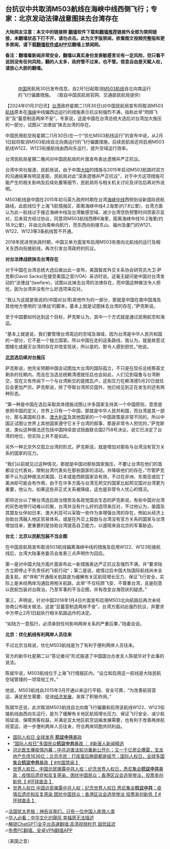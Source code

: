  <!-- 面包屑导航 --> <h2>台抗议中共取消M503航线在海峡中线西侧飞行；专家：北京发动法律战意图抹去台湾存在</h2> <p class="notice"><b>大陆网友注意：本文中的链接除 <a href="https://github.com/bannedbook/fanqiang" >翻墙</a>软件下载和<a href="https://github.com/killgcd/justmysocks/blob/master/README.md">翻墙推荐</a>链接外全部为禁网链接，未翻墙状态下打不开，请勿点击。此为文字版禁闻，欲看图文视频完整版和更多禁闻，请下载<a href="https://github.com/bannedbook/fanqiang">翻墙软件或APP</a>后翻墙上禁闻网。</p><p>备注：翻墙看新闻非常安全，翻墙以真实身份发表敏感言论有一定风险，但只看不说则没有任何风险，翻的人太多，政府管不过来，也不管。信息自由是天赋人权，请放心大胆的翻墙。</b></p>  <div class="entry"> <br /> <figure><a href="https://i0.wp.com/upload-images-bucket-v64rleca837do.s3.eu-west-1.amazonaws.com/wp-content/uploads/2024/01/31102105/20240131090006234.jpg?fit=650%2C922&#038;ssl=1" data-caption="中国民航局30日发布信息，自2月1日起取消M503航线自北向南运行的飞行偏置措施。 （取自中国民航局官网、交通部民航局提供）"></a><figcaption class="wp-caption-text"><span class='wp_keywordlink_affiliate'><a href="https://www.bannedbook.org/" title="中国" target="_blank">中国</a></span>民航局30日发布信息，自2月1日起取消<a href="https://www.bannedbook.org/bnews/tag/M503%E8%88%AA%E7%BA%BF/" class="st_tag internal_tag" rel="tag" title="标签 M503航线 下的日志">M503航线</a>自北向南运行的飞行偏置措施。 （取自中国民航局官网、交通部民航局提供）</figcaption></figure> <p>                     <a href="https://ganjing.com"></a>   </p> <p>【2024年01月31日讯】<a href="https://www.bannedbook.org/bnews/tag/%e5%8f%b0%e6%b9%be/" class="st_tag internal_tag" rel="tag" title="标签 台湾 下的日志">台湾</a>政府星期二(1月30日)对中国民航局宣布将取消M503<a href="https://www.bannedbook.org/bnews/tag/%E8%88%AA%E7%BA%BF/" class="st_tag internal_tag" rel="tag" title="标签 航线 下的日志">航线</a>原本在<a href="https://www.bannedbook.org/bnews/tag/%E6%B5%B7%E5%B3%A1/" class="st_tag internal_tag" rel="tag" title="标签 海峡 下的日志">海峡</a>中线偏西边运行的措施表示抗议和强烈不满，指称此举“罔顾飞安”及“蓄意制造两岸不安”。专家说，这是中国在台湾总统大选后对台湾加大施压的一部分，试图以“法律战”抹去台湾的存在。</p> <p>中国民用航空局星期二(1月30日)在一个“优化M503航线运行”的宣布中说，从2月1日起将取消M503航线自北向南运行的飞行偏置措施，后续民航局还将启用M503航线W122、W123衔接航线由西向东运行，提升空域运行效率。</p> <p>台湾民航局星期二晚间对中国民航局的片面宣布表达遗憾并严正抗议。</p> <p>台湾中央社报道，民航局说，由于中国<span class='wp_keywordlink_affiliate'><a href="https://www.bannedbook.org/" title="大陆" target="_blank">大陆</a></span>的措施与2015年启动M503航路时双方的沟通结果有明显差距，民航局对此“深表遗憾并严正抗议”，对于中方这项措施可能产生的相关影响及后续处置等细节，民航局将与相关机关讨论及评估后再对外说明。</p> <p>M503航线是中国在2015年初马英九政府时期在台湾<a href="https://www.bannedbook.org/bnews/tag/%E6%B5%B7%E5%B3%A1%E4%B8%AD%E7%BA%BF/" class="st_tag internal_tag" rel="tag" title="标签 海峡中线 下的日志">海峡中线</a>西侧划设新国际民航路线，此航线位于上海飞航情报区，距离海峡中线4.2海里(约7.8公里)，台湾方面认为此一航线过于接近海峡中线及台湾敏感空域、减少台湾空防预警时间而表示反对，后来双方经过协议，同意将M503航线西移6海里，距离海峡中线10.2海里(约18.9公里)，并由北向南单向航行，而东西向衔接东山、福州及厦门的W121、W122、W123等3条航线暂不开通。</p> <p>2018年民进党执政时期，中国又单方面宣布启用M503有南向北航线的运行及相关东西向衔接航线，再次引发台湾政府的抗议。</p> <p><strong>对台法律战欲抹去台湾存在</strong></p> <p>对于中国在台湾总统大选后做出此一宣布，美国智库外交关系协会研究员大卫·萨克斯(David Sacks)在接受美国之音(VOA）采访时说，这毫无疑问是中国对台湾发动的“法律战”(lawfare)，试图以此抹去台湾的法律存在，而中国这种做法令人担忧，因为台湾并没有什么好选项来应对。</p> <p>“我认为这就是我说的(中国对台湾)其他作为的一部分，那就是中国在南中国海及其他地方使用的‘法律战’的脚本，基本上就是试图抹去台湾的存在，”萨克斯说。</p> <p>至于中国要如何达到这个目标，萨克斯认为，其中一个方式就是通过民用航空和海运。</p> <p>“基本上就是说，我们要管理台湾周边的空域及海域，因为台湾是中华人民共和国的一部分，它不是一个独立国家。所以中国在走的这条路线，我认为，就是故意试图矮化或磨灭台湾的存在并改变现状，所以是的，那令人感到担忧，”他说。</p> <p><strong><a href="https://www.bannedbook.org/bnews/tag/%e5%8c%97%e4%ba%ac/" class="st_tag internal_tag" rel="tag" title="标签 北京 下的日志">北京</a>选后续对台施压</strong></p> <p>萨克斯说，他完全预期中国会试图加大台湾的国际孤立，不只是在现任总统蔡英文剩余的任期内，而且在当选总统赖清德就任后也会如此，人们见到瑙鲁与台湾断交，现在又有传闻下一个与台湾断交的是图瓦卢，这些压力在赖清德5月20日就任后会更加严厉。萨克斯说，除了夺取台湾邦交国外，他已经见到正在发生的还有两种形态。</p>  <p>“第一种是中国在选后采取具体措施试图让许多国家支持其一个中国原则，意思是依照中国的定义，世界上只有一个中国，那就是中华人民共和国，而台湾是其一部分，那与美国和日本、<a href="https://www.bannedbook.org/bnews/tag/%e6%be%b3%e5%a4%a7%e5%88%a9%e4%ba%9a/" class="st_tag internal_tag" rel="tag" title="标签 澳大利亚 下的日志">澳大利亚</a>及其他国家的一个中国政策是非常不同的，所以中国正试图让世界上其他国家遵守它关于台湾的叙事，那是非常令人担忧的，”萨克斯说，类似这种做法还包括中国持续尝试扭曲联合国2758号决议，说它已决定了台湾的地位，但实际上并不是如此。</p> <p>另外一种北京外交孤立台湾的形式，萨克斯说，就是增加对那些与台湾没有官方关系的国家的压力。</p> <p>“我们以前就见过这种情况，那就是中国对那些国家施压，不要让台湾在他们的首都设立代表处，限制台湾代表处在那些国家的活动，并降级他们的存在，”尽管萨克斯不认为这种做法对美国、日本或是西欧国家会有效，不过在非洲、东南亚或拉丁美洲却可能会有作用，由于在许多方面与台湾无邦交的国家比起邦交国对台湾更为重要，他认为，如果这些非正式关系被降级，这也是非常令人忧心的情况。</p> <p>即将访台以了解台湾选后政治情势及各政党国会生态的萨克斯说，有些中国对台湾的灰色地带行动难以抗衡，台湾并没有什么好的选项来应对，不过他认为，美国及其盟友伙伴如日本、澳大利亚可以采取一些作为来增强台湾的存在，例如从经济上协助台湾融入地区贸易体系，或是在外交上鼓励与台湾没有官方关系的国家与台湾增加往来，更重要的是协助台湾提高自卫能力，以遏阻来自北京的军事胁迫。</p> <p><strong>台北：北京以民航包装不当企图</strong></p> <p>在中国民航局宣布取消503航线偏离海峡中线的措施及启用W122、W123衔接航线后，台湾大陆事务委员会发表三点声明作为回应。</p> <p>第一是对中国大陆方面片面宣布此一新措施表达严正抗议及强烈不满，并“要求陆方立即停止不负责任的飞航行动”；第二是说，疫情过后中国大陆国际航线尚未全面复航，却“佯称”开通相关航路是为缓解有关区航班增长压力、保证飞行安全，实际上是未经两岸沟通启用相关航路，此举“不仅枉顾飞安、不尊重台湾，且是刻意以民航包装对台政治，乃至军事的不当企图，并有改变台海现状的疑虑。”</p>  <p>第三，声明说，针对中国2018年1月4日片面宣布启用M503北向航路后再次未经协商公布相关做法，这是“显蓄意制造两岸不安”，台湾方面对此强烈抗议，并要求中方停止2月1日起执行相关航路运作的决定。</p> <p>“如陆方一意孤行，必须承担任何影响两岸关系的严重后果，”陆委会说。</p> <p><strong>北京：优化航线有利两岸人员往来</strong></p> <p>不过北京当局说，优化M503航线是为了有利于便利两岸人员往来。</p> <p>官方的新华社星期二以“答记者问”形式报道了中国国台办发言人陈斌华对于此事的说法。</p> <p>陈斌华说，M503航线位于上海飞行情报区内，“设立和启用这一航线是大陆民航空域管理的一项常规工作。”</p> <p>他说，M503航线自2015年3月开通以来运行平稳、安全可靠，“为改善航班营运、满足民生需要、促进<span class='wp_keywordlink'><a href="https://www.bannedbook.org/forum2/topic869.html" title="宪政、法治和经济发展——走向市场经济的制度保障" target="_blank">经济发展</a></span>，发挥了积极作用。”</p>  <p>陈斌华还说，此次取消M503航线自北向南飞行偏置和启用该航线W122、W123衔接航线由西向东运行，是为了缓解有关地区航班增长压力、保证飞行安全、减少航班延误、保障旅客权益，并满足亚太地区航空运输发展需要，也有利于改善两岸航班营运，进一步便利两岸人员往来，符合两岸同胞共同利益。</p> <!--<div id="taboola-mid-1"></div>--><ul class='op-related-articles' title='相关阅读'> <li><a href='https://www.bannedbook.org/bnews/bannedvideo/20231213/1973329.html' target='_blank'>国际人权日 全球发声 <b>抗议中共</b>暴政</a></li> <li><a href='https://www.bannedbook.org/bnews/bannedvideo/20231212/1973086.html' target='_blank'>“国际人权日”多国民众<b>抗议中共</b>暴政 ｜ #新唐人新闻精选</a></li> <li><a href='https://www.bannedbook.org/bnews/bannedvideo/20231212/1972796.html' target='_blank'>河北医生爆疫情内幕；中共迫害法轮功重新公开化；又一千亿房企爆雷，宝龙地产负债1636亿；北京市民：打疫苗后肺部都是结节；国际人权日，全球多国集会<b>抗议中共</b>暴政【 #中国禁闻 】</a></li> <li><a href='https://www.bannedbook.org/bnews/bannedvideo/20231212/1972744.html' target='_blank'>世界人权日，中国访民揭露中共人权；纪念世界人权日，悉尼集会<b>抗议中共</b>暴政；疫情后遗症和反复感染，困扰中国民众；香港区议会选举惨淡，投票率创新低【 #环球直击 】</a></li> <li><a href='https://www.bannedbook.org/bnews/bannedvideo/20231211/1972665.html' target='_blank'>世界人权日 中国访民揭露中共人权；纪念世界人权日 悉尼集会<b>抗议中共</b>；疫情后遗症和反复感染 困扰中国民众；香港区议会选举惨淡 投票率创新低【 #环球直击 】</a></li> </ul> <p class="texttj"> 🔥<a href="https://www.bannedbook.org/bnews/ssgc/20230219/1850782.html" target="_blank">法国犹太老板：神告诉我们，只有一位中国人能救人类</a><br/> 🔥<a href="https://www.bannedbook.org/bnews/comments/20220220/1694796.html" target="_blank">华人必看：中华文化的飓风 幸福感无法描述</a><br/> 🔥<a href="https://github.com/bannedbook/fanqiang/wiki/V2ray%E6%9C%BA%E5%9C%BA" target="_blank">解锁ChatGPT|全平台高速翻墙:高清视频秒开,超低延迟</a><br/> 🔥<a href="https://github.com/bannedbook/fanqiang/wiki/%E7%A6%81%E9%97%BB%E7%BD%91%E5%AE%89%E5%8D%93%E7%BF%BB%E5%A2%99%E6%96%B0%E9%97%BBAPP" target="_blank">免费PC翻墙、安卓VPN翻墙APP</a><br/> </p><p>（美国之音）</p><a name='sharetosocial'></a> <div style="margin-bottom:5px;padding-bottom:5px;clear:both"> <div id="archive-pix-1" class="banner-ads"> <!-- AuctionX Display platform tag START --> <div id="27602x728x90x621x_ADSLOT1" clicktrack="%%CLICK_URL_ESC%%"></div>  <!-- AuctionX Display platform tag END --> </div> <div id="archive-pix-2" class="banner-ads"> <!-- AuctionX Display platform tag START --> <div id="27556x300x250x621x_ADSLOT1" clicktrack="%%CLICK_URL_ESC%%" style="margin:0 auto;text-align:center"></div>  <!-- AuctionX Display platform tag END --> </div> </div>  <div id="archive-pix-1" class="banner-ads"> <!-- AuctionX Display platform tag START --> <div id="27603x728x90x621x_ADSLOT1" clicktrack="%%CLICK_URL_ESC%%"></div>  <!-- AuctionX Display platform tag END --> </div> </div><!--END ENTRY--> 